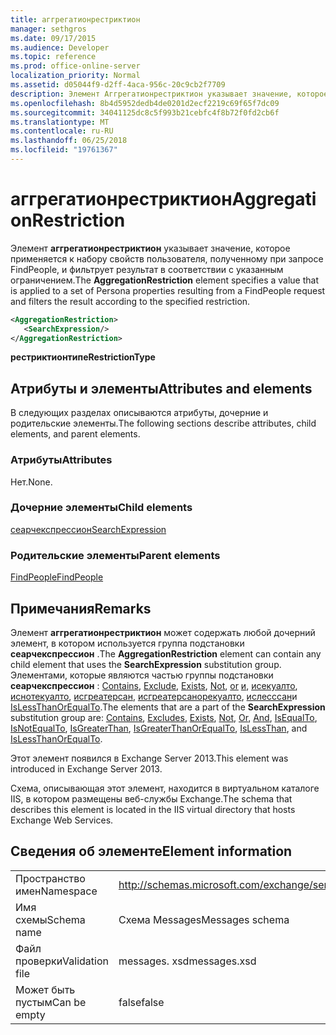 ```yaml
---
title: аггрегатионрестриктион
manager: sethgros
ms.date: 09/17/2015
ms.audience: Developer
ms.topic: reference
ms.prod: office-online-server
localization_priority: Normal
ms.assetid: d05044f9-d2ff-4aca-956c-20c9cb2f7709
description: Элемент Аггрегатионрестриктион указывает значение, которое применяется к набору свойств пользователя, полученному при запросе FindPeople, и фильтрует результат в соответствии с указанным ограничением.
ms.openlocfilehash: 8b4d5952dedb4de0201d2ecf2219c69f65f7dc09
ms.sourcegitcommit: 34041125dc8c5f993b21cebfc4f8b72f0fd2cb6f
ms.translationtype: MT
ms.contentlocale: ru-RU
ms.lasthandoff: 06/25/2018
ms.locfileid: "19761367"
---
```

# <a name="aggregationrestriction"></a><span data-ttu-id="d34f9-103">аггрегатионрестриктион</span><span class="sxs-lookup"><span data-stu-id="d34f9-103">AggregationRestriction</span></span>

<span data-ttu-id="d34f9-104">Элемент **аггрегатионрестриктион** указывает значение, которое применяется к набору свойств пользователя, полученному при запросе FindPeople, и фильтрует результат в соответствии с указанным ограничением.</span><span class="sxs-lookup"><span data-stu-id="d34f9-104">The **AggregationRestriction** element specifies a value that is applied to a set of Persona properties resulting from a FindPeople request and filters the result according to the specified restriction.</span></span> 
  
```XML
<AggregationRestriction>
   <SearchExpression/>
</AggregationRestriction>
```

 <span data-ttu-id="d34f9-105">**рестриктионтипе**</span><span class="sxs-lookup"><span data-stu-id="d34f9-105">**RestrictionType**</span></span>
## <a name="attributes-and-elements"></a><span data-ttu-id="d34f9-106">Атрибуты и элементы</span><span class="sxs-lookup"><span data-stu-id="d34f9-106">Attributes and elements</span></span>

<span data-ttu-id="d34f9-107">В следующих разделах описываются атрибуты, дочерние и родительские элементы.</span><span class="sxs-lookup"><span data-stu-id="d34f9-107">The following sections describe attributes, child elements, and parent elements.</span></span>
  
### <a name="attributes"></a><span data-ttu-id="d34f9-108">Атрибуты</span><span class="sxs-lookup"><span data-stu-id="d34f9-108">Attributes</span></span>

<span data-ttu-id="d34f9-109">Нет.</span><span class="sxs-lookup"><span data-stu-id="d34f9-109">None.</span></span>
  
### <a name="child-elements"></a><span data-ttu-id="d34f9-110">Дочерние элементы</span><span class="sxs-lookup"><span data-stu-id="d34f9-110">Child elements</span></span>

[<span data-ttu-id="d34f9-111">сеарчекспрессион</span><span class="sxs-lookup"><span data-stu-id="d34f9-111">SearchExpression</span></span>](searchexpression.md)
  
### <a name="parent-elements"></a><span data-ttu-id="d34f9-112">Родительские элементы</span><span class="sxs-lookup"><span data-stu-id="d34f9-112">Parent elements</span></span>

[<span data-ttu-id="d34f9-113">FindPeople</span><span class="sxs-lookup"><span data-stu-id="d34f9-113">FindPeople</span></span>](findpeople.md)
  
## <a name="remarks"></a><span data-ttu-id="d34f9-114">Примечания</span><span class="sxs-lookup"><span data-stu-id="d34f9-114">Remarks</span></span>

<span data-ttu-id="d34f9-115">Элемент **аггрегатионрестриктион** может содержать любой дочерний элемент, в котором используется группа подстановки **сеарчекспрессион** .</span><span class="sxs-lookup"><span data-stu-id="d34f9-115">The **AggregationRestriction** element can contain any child element that uses the **SearchExpression** substitution group.</span></span> <span data-ttu-id="d34f9-116">Элементами, которые являются частью группы подстановки **сеарчекспрессион** : [Contains](contains.md), [Exclude](excludes.md), [Exists](exists.md), [Not](not.md), [or](or.md) [и](and.md), [исекуалто](isequalto.md), [иснотекуалто](isnotequalto.md), [исгреатерсан](isgreaterthan.md), [исгреатерсанорекуалто](isgreaterthanorequalto.md), [ислесссан](islessthan.md)и [IsLessThanOrEqualTo](islessthanorequalto.md).</span><span class="sxs-lookup"><span data-stu-id="d34f9-116">The elements that are a part of the **SearchExpression** substitution group are: [Contains](contains.md), [Excludes](excludes.md), [Exists](exists.md), [Not](not.md), [Or](or.md), [And](and.md), [IsEqualTo](isequalto.md), [IsNotEqualTo](isnotequalto.md), [IsGreaterThan](isgreaterthan.md), [IsGreaterThanOrEqualTo](isgreaterthanorequalto.md), [IsLessThan](islessthan.md), and [IsLessThanOrEqualTo](islessthanorequalto.md).</span></span>
  
<span data-ttu-id="d34f9-117">Этот элемент появился в Exchange Server 2013.</span><span class="sxs-lookup"><span data-stu-id="d34f9-117">This element was introduced in Exchange Server 2013.</span></span>
  
<span data-ttu-id="d34f9-118">Схема, описывающая этот элемент, находится в виртуальном каталоге IIS, в котором размещены веб-службы Exchange.</span><span class="sxs-lookup"><span data-stu-id="d34f9-118">The schema that describes this element is located in the IIS virtual directory that hosts Exchange Web Services.</span></span>
  
## <a name="element-information"></a><span data-ttu-id="d34f9-119">Сведения об элементе</span><span class="sxs-lookup"><span data-stu-id="d34f9-119">Element information</span></span>

|||
|:-----|:-----|
|<span data-ttu-id="d34f9-120">Пространство имен</span><span class="sxs-lookup"><span data-stu-id="d34f9-120">Namespace</span></span>  <br/> |http://schemas.microsoft.com/exchange/services/2006/messages  <br/> |
|<span data-ttu-id="d34f9-121">Имя схемы</span><span class="sxs-lookup"><span data-stu-id="d34f9-121">Schema name</span></span>  <br/> |<span data-ttu-id="d34f9-122">Схема Messages</span><span class="sxs-lookup"><span data-stu-id="d34f9-122">Messages schema</span></span>  <br/> |
|<span data-ttu-id="d34f9-123">Файл проверки</span><span class="sxs-lookup"><span data-stu-id="d34f9-123">Validation file</span></span>  <br/> |<span data-ttu-id="d34f9-124">messages. xsd</span><span class="sxs-lookup"><span data-stu-id="d34f9-124">messages.xsd</span></span>  <br/> |
|<span data-ttu-id="d34f9-125">Может быть пустым</span><span class="sxs-lookup"><span data-stu-id="d34f9-125">Can be empty</span></span>  <br/> |<span data-ttu-id="d34f9-126">false</span><span class="sxs-lookup"><span data-stu-id="d34f9-126">false</span></span>  <br/> |
   

